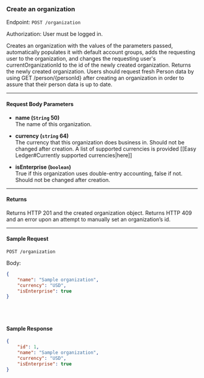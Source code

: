 ### Create an organization
Endpoint: `POST /organization`

Authorization: User must be logged in.

Creates an organization with the values of the parameters passed, automatically populates it with default account groups, adds the requesting user to the organization, and changes the requesting user's currentOrganizationId to the id of the newly created organization. Returns the newly created organization. Users should request fresh Person data by using GET /person/{personId} after creating an organization in order to assure that their person data is up to date.
___

#### Request Body Parameters
- **name (`String` 50)**<br/>
The name of this organization.

- **currency (`string` 64)**<br/>
The currency that this organization does business in. Should not be changed after creation. A list of supported currencies is provided [[Easy Ledger#Currently supported currencies|here]]

- **isEnterprise (`boolean`)**<br/>
True if this organization uses double-entry accounting, false if not. Should not be changed after creation.

___
#### Returns
Returns HTTP 201 and the created organization object. Returns HTTP 409 and an error upon an attempt to manually set an organization’s id.
___
#### Sample Request
`POST /organization`

Body:
```json
{
    "name": "Sample organization",
    "currency": "USD",
    "isEnterprise": true
}
```
<br/>
<br/>

#### Sample Response
```json
{
    "id": 1,
    "name": "Sample organization",
    "currency": "USD",
    "isEnterprise": true
}
```

